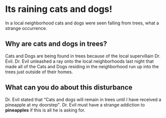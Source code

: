 <!DOCTYPE html>
<html>
 <head>
  <title>Its raining cats and dogs!</title>
 </head>
 <body>
  <h1>Its raining cats and dogs!</h1>
  <p>In a local neighborhood cats and dogs were seen falling from trees, what a strange occurrence.</p>
  <h2>Why are cats and dogs in trees?</h2>
  <p>Cats and Dogs are being found in trees because of the local supervillain Dr. Evil. Dr. Evil unleashed a ray onto the local neighborhoods last night that made all of the Cats and Dogs residing in the neighborhood run up into the trees just outside of their homes.</p>
  <h2>What can you do about this disturbance</h2>
  <p>Dr. Evil stated that <q>Cats and dogs will remain in trees until I have received a pineapple at my doorstep</q>. Dr. Evil must have a strange addiction to <strong>pineapples</strong> if this is all he is asking for. 
 </body>
</html>
